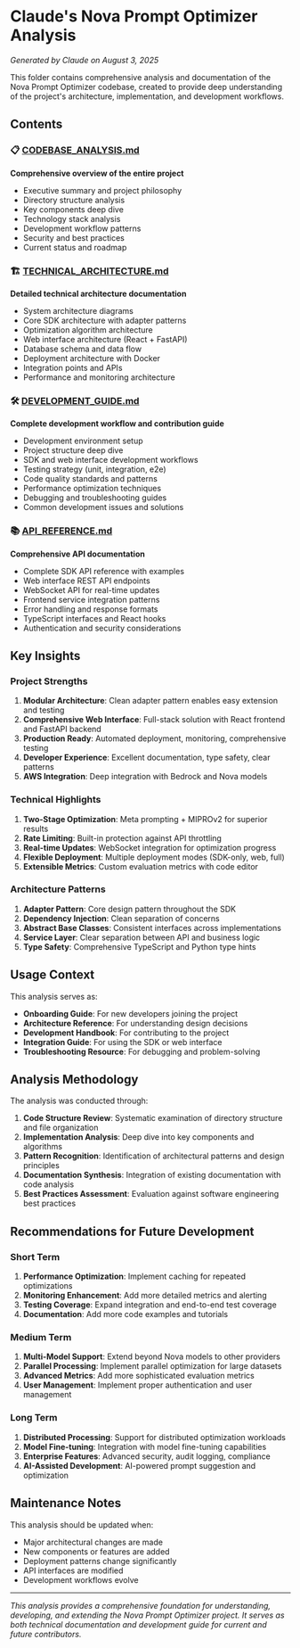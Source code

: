 # Claude's Nova Prompt Optimizer Analysis

*Generated by Claude on August 3, 2025*

This folder contains comprehensive analysis and documentation of the Nova Prompt Optimizer codebase, created to provide deep understanding of the project's architecture, implementation, and development workflows.

## Contents

### 📋 [CODEBASE_ANALYSIS.md](./CODEBASE_ANALYSIS.md)
**Comprehensive overview of the entire project**
- Executive summary and project philosophy
- Directory structure analysis
- Key components deep dive
- Technology stack analysis
- Development workflow patterns
- Security and best practices
- Current status and roadmap

### 🏗️ [TECHNICAL_ARCHITECTURE.md](./TECHNICAL_ARCHITECTURE.md)
**Detailed technical architecture documentation**
- System architecture diagrams
- Core SDK architecture with adapter patterns
- Optimization algorithm architecture
- Web interface architecture (React + FastAPI)
- Database schema and data flow
- Deployment architecture with Docker
- Integration points and APIs
- Performance and monitoring architecture

### 🛠️ [DEVELOPMENT_GUIDE.md](./DEVELOPMENT_GUIDE.md)
**Complete development workflow and contribution guide**
- Development environment setup
- Project structure deep dive
- SDK and web interface development workflows
- Testing strategy (unit, integration, e2e)
- Code quality standards and patterns
- Performance optimization techniques
- Debugging and troubleshooting guides
- Common development issues and solutions

### 📚 [API_REFERENCE.md](./API_REFERENCE.md)
**Comprehensive API documentation**
- Complete SDK API reference with examples
- Web interface REST API endpoints
- WebSocket API for real-time updates
- Frontend service integration patterns
- Error handling and response formats
- TypeScript interfaces and React hooks
- Authentication and security considerations

## Key Insights

### Project Strengths
1. **Modular Architecture**: Clean adapter pattern enables easy extension and testing
2. **Comprehensive Web Interface**: Full-stack solution with React frontend and FastAPI backend
3. **Production Ready**: Automated deployment, monitoring, comprehensive testing
4. **Developer Experience**: Excellent documentation, type safety, clear patterns
5. **AWS Integration**: Deep integration with Bedrock and Nova models

### Technical Highlights
1. **Two-Stage Optimization**: Meta prompting + MIPROv2 for superior results
2. **Rate Limiting**: Built-in protection against API throttling
3. **Real-time Updates**: WebSocket integration for optimization progress
4. **Flexible Deployment**: Multiple deployment modes (SDK-only, web, full)
5. **Extensible Metrics**: Custom evaluation metrics with code editor

### Architecture Patterns
1. **Adapter Pattern**: Core design pattern throughout the SDK
2. **Dependency Injection**: Clean separation of concerns
3. **Abstract Base Classes**: Consistent interfaces across implementations
4. **Service Layer**: Clear separation between API and business logic
5. **Type Safety**: Comprehensive TypeScript and Python type hints

## Usage Context

This analysis serves as:

- **Onboarding Guide**: For new developers joining the project
- **Architecture Reference**: For understanding design decisions
- **Development Handbook**: For contributing to the project
- **Integration Guide**: For using the SDK or web interface
- **Troubleshooting Resource**: For debugging and problem-solving

## Analysis Methodology

The analysis was conducted through:

1. **Code Structure Review**: Systematic examination of directory structure and file organization
2. **Implementation Analysis**: Deep dive into key components and algorithms
3. **Pattern Recognition**: Identification of architectural patterns and design principles
4. **Documentation Synthesis**: Integration of existing documentation with code analysis
5. **Best Practices Assessment**: Evaluation against software engineering best practices

## Recommendations for Future Development

### Short Term
1. **Performance Optimization**: Implement caching for repeated optimizations
2. **Monitoring Enhancement**: Add more detailed metrics and alerting
3. **Testing Coverage**: Expand integration and end-to-end test coverage
4. **Documentation**: Add more code examples and tutorials

### Medium Term
1. **Multi-Model Support**: Extend beyond Nova models to other providers
2. **Parallel Processing**: Implement parallel optimization for large datasets
3. **Advanced Metrics**: Add more sophisticated evaluation metrics
4. **User Management**: Implement proper authentication and user management

### Long Term
1. **Distributed Processing**: Support for distributed optimization workloads
2. **Model Fine-tuning**: Integration with model fine-tuning capabilities
3. **Enterprise Features**: Advanced security, audit logging, compliance
4. **AI-Assisted Development**: AI-powered prompt suggestion and optimization

## Maintenance Notes

This analysis should be updated when:
- Major architectural changes are made
- New components or features are added
- Deployment patterns change significantly
- API interfaces are modified
- Development workflows evolve

---

*This analysis provides a comprehensive foundation for understanding, developing, and extending the Nova Prompt Optimizer project. It serves as both technical documentation and development guide for current and future contributors.*
